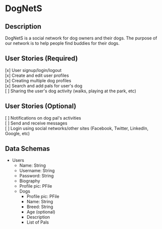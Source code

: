 # DogNetS
## Description
DogNetS is a social network for dog owners and their dogs. The purpose of our network is to help people find buddies for their dogs. 

## User Stories (Required) 
[x] User signup/login/logout  
[x] Create and edit user profiles  
[x] Creating multiple dog profiles  
[x] Search and add pals for user's dog  
[ ] Sharing the user's dog activity (walks, playing at the park, etc)  

## User Stories (Optional) 
[ ] Notifications on dog pal's activities  
[ ] Send and receive messages  
[ ] Login using social networks/other sites (Facebook, Twitter, LinkedIn, Google, etc)	

## Data Schemas
- Users 
  - Name: String
  - Username: String
  - Password: String
  - Biography
  - Profile pic: PFile 
  - Dogs 
    - Profile pic: PFile
    - Name: String
    - Breed: String
    - Age (optional)
    - Description
    - List of Pals
